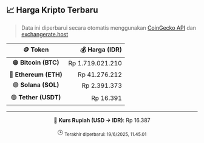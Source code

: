 

<!-- HARGA_KRIPTO -->
## 📈 Harga Kripto Terbaru

> Data ini diperbarui secara otomatis menggunakan [CoinGecko API](https://www.coingecko.com/) dan [exchangerate.host](https://exchangerate.host/)

<div align="center">

| 🪙 Token | 💰 Harga (IDR) |
|:------:|---------------:|
| 🟠 **Bitcoin (BTC)**   | Rp 1.719.021.210 |
| 🔵 **Ethereum (ETH)**  | Rp 41.276.212 |
| 🟣 **Solana (SOL)**    | Rp 2.391.373 |
| 🟢 **Tether (USDT)**   | Rp 16.391 |

---

💱 **Kurs Rupiah (USD → IDR)**: Rp 16.387

🕒 <sub>Terakhir diperbarui: 19/6/2025, 11.45.01</sub>

</div>
<!-- /HARGA_KRIPTO -->